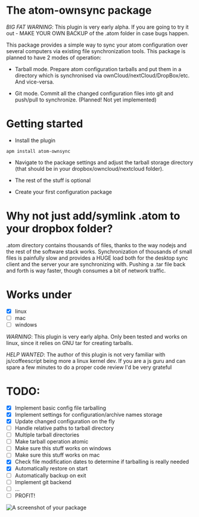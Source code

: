 # The atom-ownsync package
_BIG FAT WARNING_: This plugin is very early alpha. If you are going to try it out - MAKE YOUR OWN BACKUP of the .atom folder in case bugs happen.

This package provides a simple way to sync your atom configuration over several computers via existing file synchronization tools. This package is planned to have 2 modes of operation:

- Tarball mode. Prepare atom configuration tarballs and put them in a directory which is synchronised via ownCloud/nextCloud/DropBox/etc. And vice-versa.

- Git mode. Commit all the changed configuration files into git and push/pull to synchronize. (Planned! Not yet implemented)

# Getting started

- Install the plugin
```
apm install atom-ownsync
```
- Navigate to the package settings and adjust the tarball storage directory (that should be in your dropbox/owncloud/nextcloud folder).

- The rest of the stuff is optional

- Create your first configuration package

# Why not just add/symlink .atom to your dropbox folder?

.atom directory contains thousands of files, thanks to the way nodejs and the rest of the software stack works. Synchronization of thousands of small files is painfully slow and provides a HUGE load both for the desktop sync client and the server your are synchronizing with. Pushing a .tar file back and forth is way faster, though consumes a bit of network traffic.

# Works under
- [X] linux
- [ ] mac
- [ ] windows

_WARNING_: This plugin is very early alpha. Only been tested and works on linux, since it relies on GNU tar for creating tarballs.

_HELP WANTED_: The author of this plugin is not very familiar with js/coffeescript being more a linux kernel dev. If you are a js guru and can spare a few minutes to do a proper code review I'd be very grateful

# TODO:
- [X] Implement basic config file tarballing
- [X] Implement settings for configuration/archive names storage
- [X] Update changed configuration on the fly
- [ ] Handle relative paths to tarball directory
- [ ] Multiple tarball directories
- [ ] Make tarball operation atomic
- [ ] Make sure this stuff works on windows
- [ ] Make sure this stuff works on mac
- [X] Check file modification dates to determine if tarballing is really needed
- [X] Automatically restore on start
- [ ] Automatically backup on exit
- [ ] Implement git backend
- [ ] ...
- [ ] PROFIT!

![A screenshot of your package](https://f.cloud.github.com/assets/69169/2290250/c35d867a-a017-11e3-86be-cd7c5bf3ff9b.gif)
